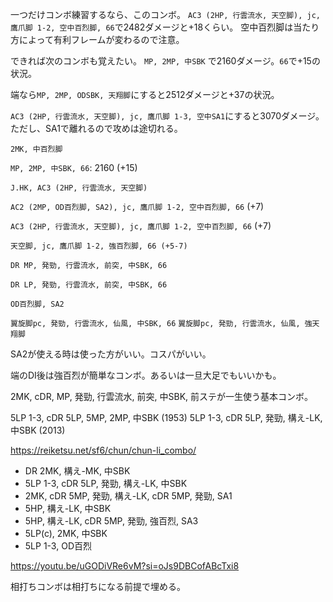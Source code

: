 一つだけコンボ練習するなら、このコンボ。
`AC3 (2HP, 行雲流水, 天空脚), jc, 鷹爪脚 1-2, 空中百烈脚, 66`で2482ダメージと+18くらい。
空中百烈脚は当たり方によって有利フレームが変わるので注意。

できれば次のコンボも覚えたい。
`MP, 2MP, 中SBK` で2160ダメージ。`66`で+15の状況。

端なら`MP, 2MP, ODSBK, 天翔脚`にすると2512ダメージと+37の状況。

`AC3 (2HP, 行雲流水, 天空脚), jc, 鷹爪脚 1-3, 空中SA1`にすると3070ダメージ。
ただし、SA1で離れるので攻めは途切れる。

`2MK, 中百烈脚`

`MP, 2MP, 中SBK, 66`: 2160 (+15)

`J.HK, AC3 (2HP, 行雲流水, 天空脚)`

`AC2 (2MP, OD百烈脚, SA2), jc, 鷹爪脚 1-2, 空中百烈脚, 66` (+7)

`AC3 (2HP, 行雲流水, 天空脚), jc, 鷹爪脚 1-2, 空中百烈脚, 66` (+7)

`天空脚, jc, 鷹爪脚 1-2, 強百烈脚, 66 (+5-7)`

`DR MP, 発勁, 行雲流水, 前突, 中SBK, 66`

`DR LP, 発勁, 行雲流水, 前突, 中SBK, 66`

`OD百烈脚, SA2`

`翼旋脚pc, 発勁, 行雲流水, 仙風, 中SBK, 66`
`翼旋脚pc, 発勁, 行雲流水, 仙風, 強天翔脚`

SA2が使える時は使った方がいい。コスパがいい。

端のDI後は強百烈が簡単なコンボ。あるいは一旦大足でもいいかも。

2MK, cDR, MP, 発勁, 行雲流水, 前突, 中SBK, 前ステが一生使う基本コンボ。

5LP 1-3, cDR 5LP, 5MP, 2MP, 中SBK (1953)
5LP 1-3, cDR 5LP, 発勁, 構え-LK, 中SBK (2013)

https://reiketsu.net/sf6/chun/chun-li_combo/

- DR 2MK, 構え-MK, 中SBK
- 5LP 1-3, cDR 5LP, 発勁, 構え-LK, 中SBK
- 2MK, cDR 5MP, 発勁, 構え-LK, cDR 5MP, 発勁, SA1
- 5HP, 構え-LK, 中SBK
- 5HP, 構え-LK, cDR 5MP, 発勁, 強百烈, SA3
- 5LP(c), 2MK, 中SBK
- 5LP 1-3, OD百烈

https://youtu.be/uGODiVRe6vM?si=oJs9DBCofABcTxi8

相打ちコンボは相打ちになる前提で埋める。
